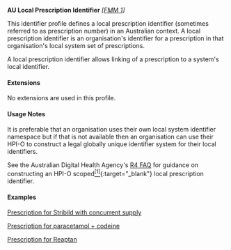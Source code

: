 **AU Local Prescription Identifier**  *[[FMM 1](guidance.html)]*

This identifier profile defines a local prescription identifier (sometimes referred to as prescription number) in an Australian context. A local prescription identifier is an organisation's identifier for a prescription in that organisation's local system set of prescriptions.

A local prescription identifier allows linking of a prescription to a system's local identifier.


#### Extensions

No extensions are used in this profile.


#### Usage Notes

It is preferable that an organisation uses their own local system identifier namespace but if that is not available then an organisation can use their HPI-O to construct a legal globally unique identifier system for their local identifiers. 

See the Australian Digital Health Agency's [R4 FAQ](https://github.com/AuDigitalHealth/ci-fhir-r4/wiki/Frequently-Asked-Questions) for guidance on constructing an HPI-O scoped[<sup>[1]</sup>](http://ns.electronichealth.net.au/id/hpio-scoped/prescription/1.0/index.html){:target="_blank"} local prescription identifier.


#### Examples

[Prescription for Stribild  with concurrent supply](MedicationRequest-medicationrequest-example1.html)

[Prescription for paracetamol + codeine](MedicationRequest-medicationrequest-example0.html)

[Prescription for Reaptan](MedicationRequest-medicationrequest-example2.html)